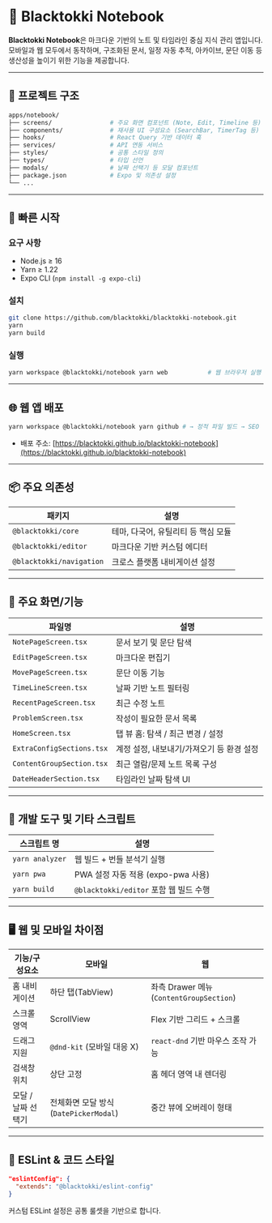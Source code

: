 # 🐇 Blacktokki Notebook

**Blacktokki Notebook**은 마크다운 기반의 노트 및 타임라인 중심 지식 관리 앱입니다. 모바일과 웹 모두에서 동작하며, 구조화된 문서, 일정 자동 추적, 아카이브, 문단 이동 등 생산성을 높이기 위한 기능을 제공합니다.

<!-- !\[홈화면 스크린샷 예시] -->

---

## 📁 프로젝트 구조

```bash
apps/notebook/
├── screens/                # 주요 화면 컴포넌트 (Note, Edit, Timeline 등)
├── components/             # 재사용 UI 구성요소 (SearchBar, TimerTag 등)
├── hooks/                  # React Query 기반 데이터 훅
├── services/               # API 연동 서비스
├── styles/                 # 공통 스타일 정의
├── types/                  # 타입 선언
├── modals/                 # 날짜 선택기 등 모달 컴포넌트
├── package.json            # Expo 및 의존성 설정
└── ...
```

---

## 🚀 빠른 시작

### 요구 사항

* Node.js ≥ 16
* Yarn ≥ 1.22
* Expo CLI (`npm install -g expo-cli`)

### 설치

```bash
git clone https://github.com/blacktokki/blacktokki-notebook.git
yarn
yarn build
```

### 실행

```bash
yarn workspace @blacktokki/notebook yarn web           # 웹 브라우저 실행 (React Native Web)
```

---

## 🌐 웹 앱 배포

```bash
yarn workspace @blacktokki/notebook yarn github # → 정적 파일 빌드 → SEO 텍스트 치환 → GitHub Pages 업로드
```

* 배포 주소: [https://blacktokki.github.io/blacktokki-notebook](https://blacktokki.github.io/blacktokki-notebook)

---

## 📦 주요 의존성

| 패키지                        | 설명                      |
| -------------------------- | ----------------------- |
| `@blacktokki/core`         | 테마, 다국어, 유틸리티 등 핵심 모듈   |
| `@blacktokki/editor`       | 마크다운 기반 커스텀 에디터         |
| `@blacktokki/navigation`   | 크로스 플랫폼 내비게이션 설정        |
---

## 🧩 주요 화면/기능

| 파일명                       | 설명                       |
| ------------------------- | ------------------------ |
| `NotePageScreen.tsx`      | 문서 보기 및 문단 탐색            |
| `EditPageScreen.tsx`      | 마크다운 편집기                 |
| `MovePageScreen.tsx`      | 문단 이동 기능                 |
| `TimeLineScreen.tsx`      | 날짜 기반 노트 필터링             |
| `RecentPageScreen.tsx`    | 최근 수정 노트                 |
| `ProblemScreen.tsx`       | 작성이 필요한 문서 목록            |
| `HomeScreen.tsx`          | 탭 뷰 홈: 탐색 / 최근 변경 / 설정   |
| `ExtraConfigSections.tsx` | 계정 설정, 내보내기/가져오기 등 환경 설정 |
| `ContentGroupSection.tsx` | 최근 열람/문제 노트 목록 구성        |
| `DateHeaderSection.tsx`   | 타임라인 날짜 탐색 UI            |

---

## 🧪 개발 도구 및 기타 스크립트

| 스크립트 명          | 설명                              |
| --------------- | ------------------------------- |
| `yarn analyzer` | 웹 빌드 + 번들 분석기 실행                |
| `yarn pwa`      | PWA 설정 자동 적용 (expo-pwa 사용)      |
| `yarn build`    | `@blacktokki/editor` 포함 웹 빌드 수행 |

---

## 🖥️ 웹 및 모바일 차이점

| 기능/구성요소     | 모바일                            | 웹                                    |
| ----------- | ------------------------------ | ------------------------------------ |
| 홈 내비게이션     | 하단 탭(TabView)                  | 좌측 Drawer 메뉴 (`ContentGroupSection`) |
| 스크롤 영역      | ScrollView                     | Flex 기반 그리드 + 스크롤                    |
| 드래그 지원      | `@dnd-kit` (모바일 대응 X)          | `react-dnd` 기반 마우스 조작 가능             |
| 검색창 위치      | 상단 고정                          | 홈 헤더 영역 내 렌더링                        |
| 모달 / 날짜 선택기 | 전체화면 모달 방식 (`DatePickerModal`) | 중간 뷰에 오버레이 형태                        |

---

## 🧩 ESLint & 코드 스타일

```json
"eslintConfig": {
  "extends": "@blacktokki/eslint-config"
}
```

커스텀 ESLint 설정은 공통 룰셋을 기반으로 합니다.

